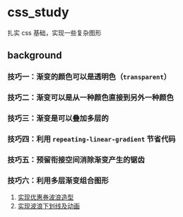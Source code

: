 # css_study
扎实 css 基础，实现一些复杂图形

## background

### 技巧一：渐变的颜色可以是透明色（`transparent`）
### 技巧二：渐变可以是从一种颜色直接到另外一种颜色
### 技巧三：渐变是可以叠加多层的
### 技巧四：利用 `repeating-linear-gradient` 节省代码
### 技巧五：预留衔接空间消除渐变产生的锯齿
### 技巧六：利用多层渐变组合图形
1. [实现优惠券波浪造型](https://codepen.io/petoncos/pen/xxQLMBq)
2. [实现波浪下划线及动画](https://codepen.io/petoncos/pen/jOQLXLY?editors=1100)

